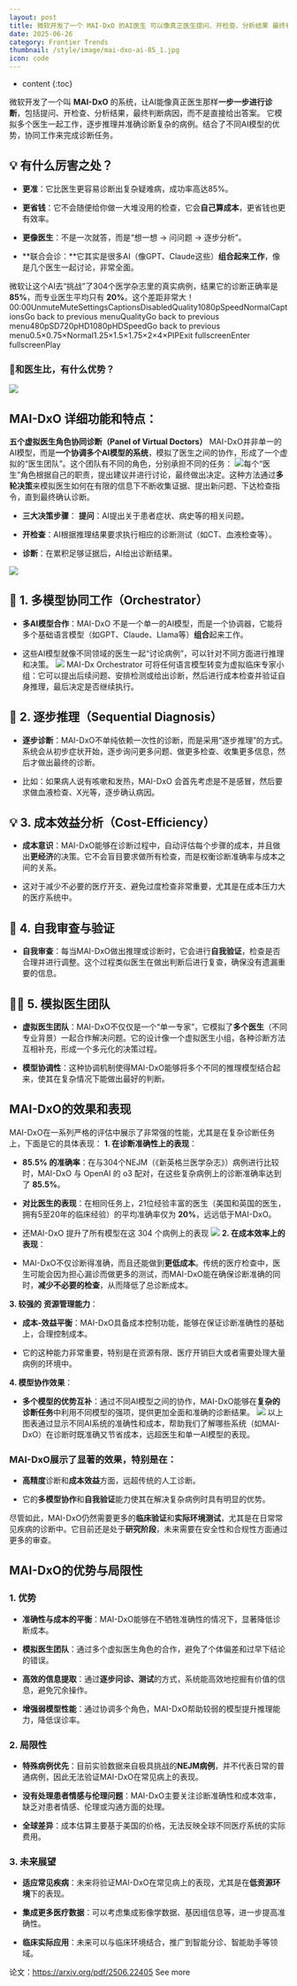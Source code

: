```yaml
---
layout: post
title: 微软开发了一个 MAI-DxO 的AI医生 可以像真正医生提问、开检查、分析结果 最终判断病因 疑难病准确率高达85%
date: 2025-06-26
category: Frontier Trends
thumbnail: /style/image/mai-dxo-ai-85_1.jpg
icon: code
---
```

* content
{:toc}

微软开发了一个叫 **MAI-DxO** 的系统，让AI能像真正医生那样**一步一步进行诊断**，包括提问、开检查、分析结果，最终判断病因，而不是直接给出答案。
它模拟多个医生一起工作，逐步推理并准确诊断复杂的病例。结合了不同AI模型的优势，协同工作来完成诊断任务。

## 💡 有什么厉害之处？

- **更准**：它比医生更容易诊断出复杂疑难病，成功率高达85%。

- **更省钱**：它不会随便给你做一大堆没用的检查，它会**自己算成本**，更省钱也更有效率。

- **更像医生**：不是一次就答，而是“想一想 → 问问题 → 逐步分析”。

- **联合会诊：**它其实是很多AI（像GPT、Claude这些）**组合起来工作**，像是几个医生一起讨论，非常全面。

微软让这个AI去“挑战”了304个医学杂志里的真实病例，结果它的诊断正确率是 **85%**，而专业医生平均只有 **20%**。这个差距非常大！
00:00UnmuteMuteSettingsCaptionsDisabledQuality1080pSpeedNormalCaptionsGo back to previous menuQualityGo back to previous menu480pSD720pHD1080pHDSpeedGo back to previous menu0.5×0.75×Normal1.25×1.5×1.75×2×4×PIPExit fullscreenEnter fullscreenPlay
### 🔮和医生比，有什么优势？
![](https://assets-v2.circle.so/xqmzylhwx3ldvkzti19v4f93yd7w)
## **MAI-DxO 详细功能和特点**：
**五个虚拟医生角色协同诊断（Panel of Virtual Doctors）**
MAI-DxO并非单一的AI模型，而是**一个协调多个AI模型的系统**，模拟了医生之间的协作，形成了一个虚拟的“医生团队”。这个团队有不同的角色，分别承担不同的任务：
![](https://assets-v2.circle.so/1th4slfqozl2vvi3omkkw5fpvued)每个“医生”角色根据自己的职责，提出建议并进行讨论，最终做出决定。这种方法通过**多轮决策**来模拟医生如何在有限的信息下不断收集证据、提出新问题、下达检查指令，直到最终确认诊断。

- **三大决策步骤**：
**提问**：AI提出关于患者症状、病史等的相关问题。

- **开检查**：AI根据推理结果要求执行相应的诊断测试（如CT、血液检查等）。

- **诊断**：在累积足够证据后，AI给出诊断结果。

![](https://assets-v2.circle.so/z8d9n8i8n7zu529mwdewxb6a4sx7)
## 🔧 **1. 多模型协同工作（Orchestrator）**

- **多AI模型合作**：MAI-DxO 不是一个单一的AI模型，而是一个协调器，它能将多个基础语言模型（如GPT、Claude、Llama等）**组合**起来工作。

- 这些AI模型就像不同领域的医生一起“讨论病例”，可以针对不同方面进行推理和决策。
![](https://assets-v2.circle.so/wsnxmx39tqxxrfn36ciwua3oxjzv)
MAI-Dx Orchestrator 可将任何语言模型转变为虚拟临床专家小组：它可以提出后续问题、安排检测或给出诊断，然后进行成本检查并验证自身推理，最后决定是否继续执行。

## 🧩 **2. 逐步推理（Sequential Diagnosis）**

- **逐步诊断**：MAI-DxO不单纯依赖一次性的诊断，而是采用“逐步推理”的方式。系统会从初步症状开始，逐步询问更多问题、做更多检查、收集更多信息，然后才做出最终的诊断。

- 比如：如果病人说有咳嗽和发热，MAI-DxO 会首先考虑是不是感冒，然后要求做血液检查、X光等，逐步确认病因。

## 💡 **3. 成本效益分析（Cost-Efficiency）**

- **成本意识**：MAI-DxO能够在诊断过程中，自动评估每个步骤的成本，并且做出**更经济**的决策。它不会盲目要求做所有检查，而是权衡诊断准确率与成本之间的关系。

- 这对于减少不必要的医疗开支、避免过度检查非常重要，尤其是在成本压力大的医疗系统中。

## 🔄 **4. 自我审查与验证**

- **自我审查**：每当MAI-DxO做出推理或诊断时，它会进行**自我验证**，检查是否合理并进行调整。这个过程类似医生在做出判断后进行复查，确保没有遗漏重要的信息。

## 🧑‍⚕️ **5. 模拟医生团队**

- **虚拟医生团队**：MAI-DxO不仅仅是一个“单一专家”，它模拟了**多个医生**（不同专业背景）一起合作解决问题。它的设计像一个虚拟医生小组，各种诊断方法互相补充，形成一个多元化的决策过程。

- **模型协调性**：这种协调机制使得MAI-DxO能够将多个不同的推理模型结合起来，使其在复杂情况下能做出最好的判断。

## **MAI-DxO的效果和表现**
MAI-DxO在一系列严格的评估中展示了非常强的性能，尤其是在复杂诊断任务上，下面是它的具体表现：
**1. 在诊断准确性上的表现**：

- **85.5% 的准确率**：在与304个NEJM（《新英格兰医学杂志》）病例进行比较时，MAI-DxO 与 OpenAI 的 o3 配对，在这些复杂病例上的诊断准确率达到了 **85.5%**。

- **对比医生的表现**：在相同任务上，21位经验丰富的医生（美国和英国的医生，拥有5至20年的临床经验）的平均准确率仅为 **20%**，远远低于MAI-DxO。

- 还MAI-DxO 提升了所有模型在这 304 个病例上的表现
![](https://assets-v2.circle.so/f6xlt5q00xykhnjvdo0u3oh8d0xt)
**2. 在成本效率上的表现**：

- MAI-DxO不仅诊断得准确，而且还能做到**更低成本**。传统的医疗检查中，医生可能会因为担心漏诊而做更多的测试，而MAI-DxO能在确保诊断准确的同时，**减少不必要的检查**，从而降低了总诊断成本。

**3. 较强的** **资源管理能力**：

- **成本-效益平衡**：MAI-DxO具备成本控制功能，能够在保证诊断准确性的基础上，合理控制成本。

- 它的这种能力非常重要，特别是在资源有限、医疗开销巨大或者需要处理大量病例的环境中。

**4. 模型协作效果**：

- **多个模型的优势互补**：通过不同AI模型之间的协作，MAI-DxO能够在**复杂的诊断任务**中利用不同模型的强项，提供更加全面和准确的诊断结果。
![](https://assets-v2.circle.so/4g69g045lia9oh5doe1mof59ku2e)
以上图表通过显示不同AI系统的准确性和成本，帮助我们了解哪些系统（如MAI-DxO）在诊断时既准确又节省成本，远超医生和单一AI模型的表现。

### MAI-DxO展示了显著的效果，特别是在：

- **高精度**诊断和**成本效益**方面，远超传统的人工诊断。

- 它的**多模型协作**和**自我验证**能力使其在解决复杂病例时具有明显的优势。

尽管如此，MAI-DxO仍然需要更多的**临床验证**和**实际环境测试**，尤其是在日常常见疾病的诊断中。它目前还是处于**研究阶段**，未来需要在安全性和合规性方面通过更多的审查。

## **MAI-DxO的优势与局限性**

### 1. **优势**

- **准确性与成本的平衡**：MAI-DxO能够在不牺牲准确性的情况下，显著降低诊断成本。

- **模拟医生团队**：通过多个虚拟医生角色的合作，避免了个体偏差和过早下结论的错误。

- **高效的信息提取**：通过**逐步问诊、测试**的方式，系统能高效地挖掘有价值的信息，避免冗余操作。

- **增强弱模型性能**：通过协调多个角色，MAI-DxO帮助较弱的模型提升推理能力，降低误诊率。

### 2. **局限性**

- **特殊病例优先**：目前实验数据来自极具挑战的**NEJM病例**，并不代表日常的普通病例，因此无法验证MAI-DxO在常见病上的表现。

- **没有处理患者情感与伦理问题**：MAI-DxO主要关注诊断准确性和成本效率，缺乏对患者情感、伦理或沟通方面的处理。

- **全球差异**：成本估算主要基于美国的价格，无法反映全球不同医疗系统的实际费用。

### 3. **未来展望**

- **适应常见疾病**：未来将验证MAI-DxO在常见病上的表现，尤其是在**低资源环境**下的表现。

- **集成更多医疗数据**：可以考虑集成影像学数据、基因组信息等，进一步提高准确性。

- **临床实际应用**：未来可以与临床环境结合，推广到智能分诊、智能助手等领域。

论文：https://arxiv.org/pdf/2506.22405
See more